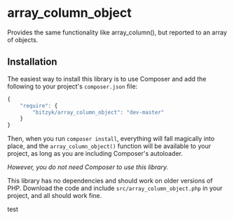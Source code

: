 array_column_object
===================

Provides the same functionality like array_column(), but reported to an array of objects.


## Installation

The easiest way to install this library is to use Composer and add the following
to your project's `composer.json` file:

``` javascript
{
    "require": {
        "bitzyk/array_column_object": "dev-master"
    }
}
```

Then, when you run `composer install`, everything will fall magically into place,
and the `array_column_object()` function will be available to your project, as long as
you are including Composer's autoloader.

_However, you do not need Composer to use this library._

This library has no dependencies and should work on older versions of PHP.
Download the code and include `src/array_column_object.php` in your project, and all
should work fine.

test

